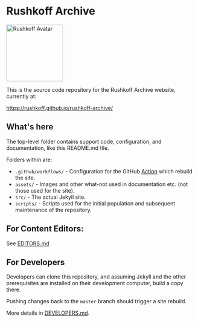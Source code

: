 # Rushkoff Archive

<img src="./assets/avatar.svg" width="150" alt="Rushkoff Avatar" title="Rushkoff Avatar">

This is the source code repository for the Rushkoff Archive website, currently at:

https://rushkoff.github.io/rushkoff-archive/

## What's here

The top-level folder contains support code, configuration, and documentation, like this README.md file.

Folders within are:

 - `.github/workflows/` - Configuration for the GitHub [Action][actions] which rebuild the site.
 - `assets/` - Images and other what-not used in documentation etc. (not those used for the site).
 - `src/` - The actual Jekyll site.
 - `scripts/` - Scripts used for the initial population and subsequent maintenance of the repository.

## For Content Editors:

See [EDITORS.md](./docs/EDITORS.md)

## For Developers

Developers can clone this repository, and assuming Jekyll and the other prerequisites are installed on their development computer, build a copy there.

Pushing changes back to the `master` branch should trigger a site rebuild.

More details in [DEVELOPERS.md](./docs/DEVELOPERS.md).

[actions]: https://github.com/rushkoff/rushkoff-archive/actions
[issues]: https://github.com/rushkoff/rushkoff-archive/issues
